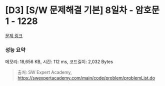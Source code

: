 # [D3] [S/W 문제해결 기본] 8일차 - 암호문1 - 1228 

[문제 링크](https://swexpertacademy.com/main/code/problem/problemDetail.do?contestProbId=AV14w-rKAHACFAYD) 

### 성능 요약

메모리: 18,656 KB, 시간: 112 ms, 코드길이: 2,032 Bytes



> 출처: SW Expert Academy, https://swexpertacademy.com/main/code/problem/problemList.do